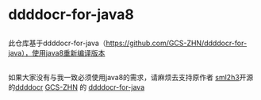 # ddddocr-for-java8

##
此仓库基于ddddocr-for-java（https://github.com/GCS-ZHN/ddddocr-for-java），使用java8重新编译版本

##
如果大家没有与我一致必须使用java8的需求，请麻烦去支持原作者
[sml2h3](https://github.com/sml2h3)开源的[ddddocr](https://github.com/sml2h3/ddddocr)
[GCS-ZHN](https://github.com/GCS-ZHN) 的 [ddddocr-for-java](https://github.com/GCS-ZHN/ddddocr-for-java)

